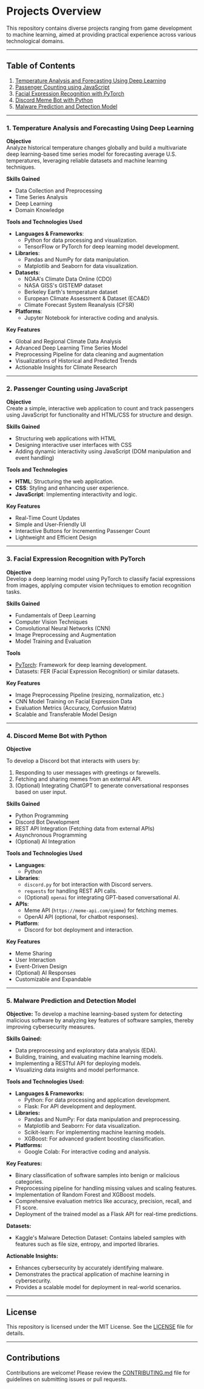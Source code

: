 # Projects Overview

This repository contains diverse projects ranging from game development to machine learning, aimed at providing practical experience across various technological domains.

---

## Table of Contents

1. [Temperature Analysis and Forecasting Using Deep Learning](#1-temperature-analysis-and-forecasting-using-deep-learning)
2. [Passenger Counting using JavaScript](#2-passenger-counting-using-javascript)
3. [Facial Expression Recognition with PyTorch](#3-facial-expression-recognition-with-pytorch)
4. [Discord Meme Bot with Python](#4-discord-meme-bot-with-python)
5. [Malware Prediction and Detection Model](#5-malware-prediction-and-detection-model)

---

### 1. Temperature Analysis and Forecasting Using Deep Learning

**Objective**  
Analyze historical temperature changes globally and build a multivariate deep learning-based time series model for forecasting average U.S. temperatures, leveraging reliable datasets and machine learning techniques.

**Skills Gained**  
- Data Collection and Preprocessing  
- Time Series Analysis  
- Deep Learning  
- Domain Knowledge  

**Tools and Technologies Used**  
- **Languages & Frameworks**:
  - Python for data processing and visualization.
  - TensorFlow or PyTorch for deep learning model development.
- **Libraries**:
  - Pandas and NumPy for data manipulation.
  - Matplotlib and Seaborn for data visualization.
- **Datasets**:
  - NOAA's Climate Data Online (CDO)
  - NASA GISS's GISTEMP dataset
  - Berkeley Earth's temperature dataset
  - European Climate Assessment & Dataset (ECA&D)
  - Climate Forecast System Reanalysis (CFSR)
- **Platforms**:
  - Jupyter Notebook for interactive coding and analysis.

**Key Features**  
- Global and Regional Climate Data Analysis  
- Advanced Deep Learning Time Series Model  
- Preprocessing Pipeline for data cleaning and augmentation  
- Visualizations of Historical and Predicted Trends  
- Actionable Insights for Climate Research  

---

### 2. Passenger Counting using JavaScript

**Objective**  
Create a simple, interactive web application to count and track passengers using JavaScript for functionality and HTML/CSS for structure and design.

**Skills Gained**  
- Structuring web applications with HTML  
- Designing interactive user interfaces with CSS  
- Adding dynamic interactivity using JavaScript (DOM manipulation and event handling)

**Tools and Technologies**  
- **HTML**: Structuring the web application.  
- **CSS**: Styling and enhancing user experience.  
- **JavaScript**: Implementing interactivity and logic.

**Key Features**  
- Real-Time Count Updates  
- Simple and User-Friendly UI  
- Interactive Buttons for Incrementing Passenger Count  
- Lightweight and Efficient Design  

---

### 3. Facial Expression Recognition with PyTorch

**Objective**  
Develop a deep learning model using PyTorch to classify facial expressions from images, applying computer vision techniques to emotion recognition tasks.

**Skills Gained**  
- Fundamentals of Deep Learning  
- Computer Vision Techniques  
- Convolutional Neural Networks (CNN)  
- Image Preprocessing and Augmentation  
- Model Training and Evaluation  

**Tools**  
- [PyTorch](https://pytorch.org/): Framework for deep learning development.  
- Datasets: FER (Facial Expression Recognition) or similar datasets.

**Key Features**  
- Image Preprocessing Pipeline (resizing, normalization, etc.)  
- CNN Model Training on Facial Expression Data  
- Evaluation Metrics (Accuracy, Confusion Matrix)  
- Scalable and Transferable Model Design  

---

### 4. Discord Meme Bot with Python

**Objective**

To develop a Discord bot that interacts with users by:
1. Responding to user messages with greetings or farewells.
2. Fetching and sharing memes from an external API.
3. (Optional) Integrating ChatGPT to generate conversational responses based on user input.

**Skills Gained**
- Python Programming
- Discord Bot Development
- REST API Integration (Fetching data from external APIs)
- Asynchronous Programming
- (Optional) AI Integration

**Tools and Technologies Used**
- **Languages**:
  - Python
- **Libraries**:
  - `discord.py` for bot interaction with Discord servers.
  - `requests` for handling REST API calls.
  - (Optional) `openai` for integrating GPT-based conversational AI.
- **APIs**:
  - Meme API (`https://meme-api.com/gimme`) for fetching memes.
  - OpenAI API (optional, for chatbot responses).
- **Platform**:
  - Discord for bot deployment and interaction.

**Key Features**
- Meme Sharing
- User Interaction
- Event-Driven Design
- (Optional) AI Responses
- Customizable and Expandable

---

### 5. Malware Prediction and Detection Model

**Objective:**
To develop a machine learning-based system for detecting malicious software by analyzing key features of software samples, thereby improving cybersecurity measures.

**Skills Gained:**
- Data preprocessing and exploratory data analysis (EDA).
- Building, training, and evaluating machine learning models.
- Implementing a RESTful API for deploying models.
- Visualizing data insights and model performance.

**Tools and Technologies Used:**
- **Languages & Frameworks:**
  - Python: For data processing and application development.
  - Flask: For API development and deployment.
- **Libraries:**
  - Pandas and NumPy: For data manipulation and preprocessing.
  - Matplotlib and Seaborn: For data visualization.
  - Scikit-learn: For implementing machine learning models.
  - XGBoost: For advanced gradient boosting classification.
- **Platforms:**
  - Google Colab: For interactive coding and analysis.

**Key Features:**
- Binary classification of software samples into benign or malicious categories.
- Preprocessing pipeline for handling missing values and scaling features.
- Implementation of Random Forest and XGBoost models.
- Comprehensive evaluation metrics like accuracy, precision, recall, and F1 score.
- Deployment of the trained model as a Flask API for real-time predictions.

**Datasets:**
- Kaggle's Malware Detection Dataset: Contains labeled samples with features such as file size, entropy, and imported libraries.

**Actionable Insights:**
- Enhances cybersecurity by accurately identifying malware.
- Demonstrates the practical application of machine learning in cybersecurity.
- Provides a scalable model for deployment in real-world scenarios.

---


## License

This repository is licensed under the MIT License. See the [LICENSE](LICENSE) file for details.

---

## Contributions

Contributions are welcome! Please review the [CONTRIBUTING.md](CONTRIBUTING.md) file for guidelines on submitting issues or pull requests.
